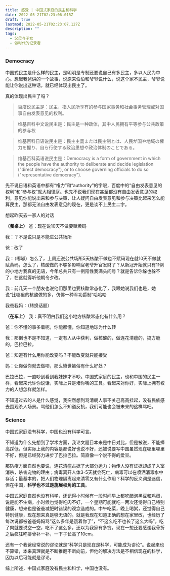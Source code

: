 ```yaml
---
title: 感受 | 中国式家庭的民主和科学
date: 2022-05-21T02:23:06.015Z
draft: true
lastmod: 2022-05-21T02:23:07.127Z
description: ""
tags:
  - 父母与子女
  - 做时代的记录者
---
```

### Democracy

中国式民主是什么样的民主，是明明是专制还要说自己有多民主，多以人民为中心。想起我爸讲的一个故事，说原来伯伯和爷爷说什么，说这个家不民主，爷爷说能让你说出这种话，就已经体现出民主了。

真的体现出民主了吗？
> 百度说民主是：民主，指人民所享有的参与国家事务和社会事务管理或对国事自由发表意见的权利。

> 维基百科中文说民主是：民主是一种政体，其中人民拥有平等参与公共政策的参与权

> 维基百科日语说民主是：民主主義または民主制とは、人民が国や地域の権力を握り、自ら行使する政治思想や政治体制のことである。

> 维基百科英语说民主是：Democracy is a form of government in which the people have the authority to deliberate and decide legislation ("direct democracy"), or to choose governing officials to do so ("representative democracy"). 

先不说日语和英语中都有“権力”和“authority”的字眼，百度中的“自由发表意见的权利”和“参与权”就大相径庭。也先不说我们现在甚至都没有自由发表意见的权利，意见你能说出来和参与决策，让人疑问自由发表意见和参与决策比起来怎么能算民主，那都无法自由发表意见的现在，更是谈不上民主二字。

想起昨天去一家人的对话

**（餐桌上）**
爸：现在说10天不做要赋黄码

我：？不是说只是不能进公共场所

爸：改了

我：（嘟嘟）怎么了，上周还说公共场所5天核酸不做也不赋码现在就10天不做就赋黄码，怎么了，核酸做的不够多影响官老爷升官发财了？从新冠开始就只有11例的小地方我真的无语，今年总共只有一例阳性我满头问号？就是告诉你躲也躲不了，在这就得听他朝令夕改。

我：前几天一个朋友也说他们那里也要核酸常态化了，我跟她说我们也是，她说“比哪里的核酸做的多，仿佛一种军功爵制”哈哈哈

我爸我妈：（转换话题）

**（在车上）**
我：真不明白我们这小地方核酸常态化有什么用？

爸：你不懂的事多着呢，你能都懂，你知道地球为什么转

我：那倒也不是不知道，一定有人从中获利，做核酸的，做连花清瘟的，搞方舱的，巴拉巴拉。

爸：知道有什么用你能改变吗？不能改变就只能接受

妈：让你做你就去做呗，那么愤世嫉俗有什么好处？

巴拉巴拉，一直吵到看到我妹妹才不吵。中国式家庭的民主，也和中国的民主一样，看起来允许你说话，实际上只是堵你嘴的工具。看起来对你好，实际上拥有权力的人想怎样就怎样。

不知道过去的人是什么感觉，我突然想到骂清朝人事不关己高高挂起，没有民族感去围观杀人场景。骂他们怎么不知道反抗，我们可能也会被未来的这样骂吧。

### Science

中国式家庭没有科学，中国也没有科学可言。

不知道为什么先想到了学术方面，我论文题目本来是中日对比，但是被说，不能捧高踩低，但实际上我的内容是都说好也说不好，还被说要写中国虽然现在哪里哪里不好，但是已经努力进步了巴拉巴拉。简直像一个说不得的爱豆。

那防疫方面自然也要说，连花清瘟占据了大部分运力；物传人没有证据却成了入室消杀，杀害宠物的理由；病毒离开人体3-5天就会死亡，病毒可以在喷洒消毒水中存活；最基本的，把人们物理隔离起来清零又有什么作用？科学的反义词是迷信，但在中国，**科学也不过是施展权角的工具**。

中国式家庭自然也没有科学，还记得小时候有一段时间早上都吃醋泡黑豆和鸡蛋，说是能不生病。小时候也觉得吃肉不好，一个星期可能就吃一两次还觉得自己特别健康，想来也是爸爸减肥时错误的观念造成的。中午吃菜，晚上喝粥，还觉得自己特别健康，现在想来真是够无语的。就是我现在知道正确的想在家里改，也经历了每次说都被爸爸妈妈骂“这么多年是饿着你了”，“不这么吃不也长了这么大吗”，吃了肉就要说空一空，吃不了这么多，还以为我家有多穷。现在一想还要感谢我骨折之后疯狂吃排骨补一补，一下子长高了10cm。

还有一个我爸经常说的谬论就是“科学只是现在是科学，可能成为谬论”。说起来也不算错，本来真理就是不断推翻不断向前，但他的解决方法是不相信现在的科学，因为以后可能就是谬论。

综上所述，中国式家庭没有民主和科学，中国也没有。